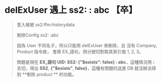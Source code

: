 # delExUser 遇上 ss2: : abc 【卒】

>登入帳號 ss2:ffm:historydata
>
>刪除Config ss2: :abc
>
>因為 User 不同名子，所以只能用 delExUser 來刪除，且 沒有 Company, Product 指令故， 會將 EX_語句，用分號切割取其索引值 1, 2, 3。
>
>問題是現在 **EX_語句  UID: SS2: {"$exists": false} : abc**，這種情況用 **:** 去切，得出 **SS2**, **{"$exists"**, **false}**，這種有問題的送進 DB 就沒辦法得到 **剔除 product ** 的功能。
>
>

